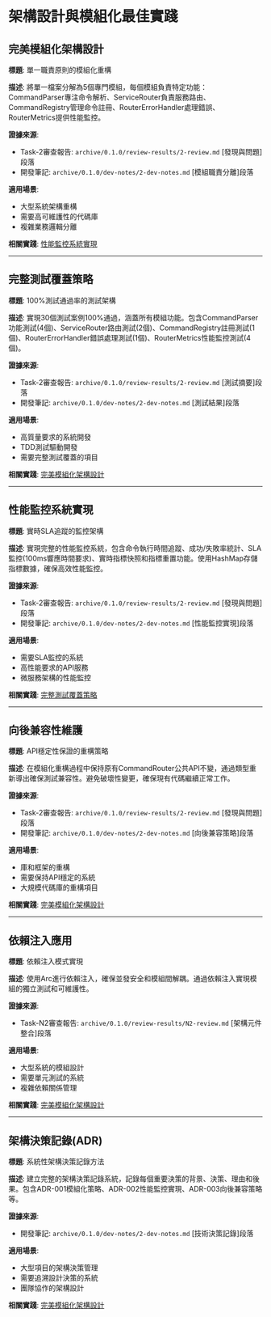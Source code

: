 # 架構設計與模組化最佳實踐

## 完美模組化架構設計

**標題**: 單一職責原則的模組化重構

**描述**:
將單一檔案分解為5個專門模組，每個模組負責特定功能：CommandParser專注命令解析、ServiceRouter負責服務路由、CommandRegistry管理命令註冊、RouterErrorHandler處理錯誤、RouterMetrics提供性能監控。

**證據來源**:
- Task-2審查報告: `archive/0.1.0/review-results/2-review.md` [發現與問題]段落
- 開發筆記: `archive/0.1.0/dev-notes/2-dev-notes.md` [模組職責分離]段落

**適用場景**:
- 大型系統架構重構
- 需要高可維護性的代碼庫
- 複雜業務邏輯分離

**相關實踐**: [性能監控系統實現](#性能監控系統實現)

---

## 完整測試覆蓋策略

**標題**: 100%測試通過率的測試架構

**描述**:
實現30個測試案例100%通過，涵蓋所有模組功能。包含CommandParser功能測試(4個)、ServiceRouter路由測試(2個)、CommandRegistry註冊測試(1個)、RouterErrorHandler錯誤處理測試(1個)、RouterMetrics性能監控測試(4個)。

**證據來源**:
- Task-2審查報告: `archive/0.1.0/review-results/2-review.md` [測試摘要]段落
- 開發筆記: `archive/0.1.0/dev-notes/2-dev-notes.md` [測試結果]段落

**適用場景**:
- 高質量要求的系統開發
- TDD測試驅動開發
- 需要完整測試覆蓋的項目

**相關實踐**: [完美模組化架構設計](#完美模組化架構設計)

---

## 性能監控系統實現

**標題**: 實時SLA追蹤的監控架構

**描述**:
實現完整的性能監控系統，包含命令執行時間追蹤、成功/失敗率統計、SLA監控(100ms響應時間要求)、實時指標快照和指標重置功能。使用HashMap存儲指標數據，確保高效性能監控。

**證據來源**:
- Task-2審查報告: `archive/0.1.0/review-results/2-review.md` [發現與問題]段落
- 開發筆記: `archive/0.1.0/dev-notes/2-dev-notes.md` [性能監控實現]段落

**適用場景**:
- 需要SLA監控的系統
- 高性能要求的API服務
- 微服務架構的性能監控

**相關實踐**: [完整測試覆蓋策略](#完整測試覆蓋策略)

---

## 向後兼容性維護

**標題**: API穩定性保證的重構策略

**描述**:
在模組化重構過程中保持原有CommandRouter公共API不變，通過類型重新導出確保測試兼容性。避免破壞性變更，確保現有代碼繼續正常工作。

**證據來源**:
- Task-2審查報告: `archive/0.1.0/review-results/2-review.md` [發現與問題]段落
- 開發筆記: `archive/0.1.0/dev-notes/2-dev-notes.md` [向後兼容策略]段落

**適用場景**:
- 庫和框架的重構
- 需要保持API穩定的系統
- 大規模代碼庫的重構項目

**相關實踐**: [完美模組化架構設計](#完美模組化架構設計)

---

## 依賴注入應用

**標題**: 依賴注入模式實現

**描述**:
使用Arc<UserRepository>進行依賴注入，確保並發安全和模組間解耦。通過依賴注入實現模組的獨立測試和可維護性。

**證據來源**:
- Task-N2審查報告: `archive/0.1.0/review-results/N2-review.md` [架構元件整合]段落

**適用場景**:
- 大型系統的模組設計
- 需要單元測試的系統
- 複雜依賴關係管理

**相關實踐**: [完美模組化架構設計](#完美模組化架構設計)

---

## 架構決策記錄(ADR)

**標題**: 系統性架構決策記錄方法

**描述**:
建立完整的架構決策記錄系統，記錄每個重要決策的背景、決策、理由和後果。包含ADR-001模組化策略、ADR-002性能監控實現、ADR-003向後兼容策略等。

**證據來源**:
- 開發筆記: `archive/0.1.0/dev-notes/2-dev-notes.md` [技術決策記錄]段落

**適用場景**:
- 大型項目的架構決策管理
- 需要追溯設計決策的系統
- 團隊協作的架構設計

**相關實踐**: [完美模組化架構設計](#完美模組化架構設計)
